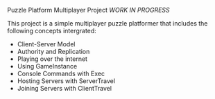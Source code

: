 Puzzle Platform Multiplayer Project *WORK IN PROGRESS*

This project is a simple multiplayer puzzle platformer that includes the following concepts intergrated:
- Client-Server Model
- Authority and Replication
- Playing over the internet
- Using GameInstance
- Console Commands with Exec
- Hosting Servers with ServerTravel
- Joining Servers with ClientTravel
